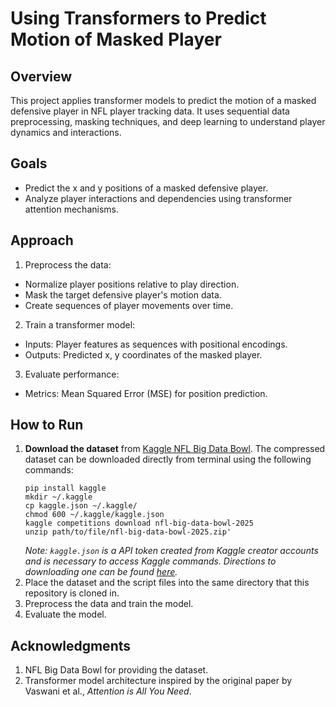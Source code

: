 # Using Transformers to Predict Motion of Masked Player 

## Overview

This project applies transformer models to predict the motion of a masked defensive player in NFL player tracking data. It uses sequential data preprocessing, masking techniques, and deep learning to understand player dynamics and interactions.

## Goals

- Predict the x and y positions of a masked defensive player.
- Analyze player interactions and dependencies using transformer attention mechanisms.

## Approach

1. Preprocess the data:
  - Normalize player positions relative to play direction.
  - Mask the target defensive player's motion data.
  - Create sequences of player movements over time.
2. Train a transformer model:
  - Inputs: Player features as sequences with positional encodings.
  - Outputs: Predicted x, y coordinates of the masked player.
3. Evaluate performance:
  - Metrics: Mean Squared Error (MSE) for position prediction.

## How to Run
1. **Download the dataset** from [Kaggle NFL Big Data Bowl](https://www.kaggle.com/competitions/nfl-big-data-bowl-2025/data).
    The compressed dataset can be downloaded directly from terminal using the following commands:
    ```
    pip install kaggle
    mkdir ~/.kaggle
    cp kaggle.json ~/.kaggle/
    chmod 600 ~/.kaggle/kaggle.json
    kaggle competitions download nfl-big-data-bowl-2025
    unzip path/to/file/nfl-big-data-bowl-2025.zip'
    ```
    *Note: `kaggle.json` is a API token created from Kaggle creator accounts and is necessary to access Kaggle commands. Directions to downloading one can be found [here](https://www.kaggle.com/docs/api).*
2. Place the dataset and the script files into the same directory that this repository is cloned in.
3. Preprocess the data and train the model.
4. Evaluate the model.


## Acknowledgments

1. NFL Big Data Bowl for providing the dataset.
2. Transformer model architecture inspired by the original paper by Vaswani et al., *Attention is All You Need*.

